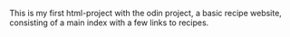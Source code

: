 This is my first html-project with the odin project, a basic recipe website, consisting of a main index with a few links to recipes.